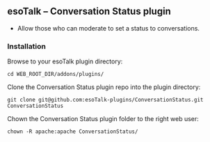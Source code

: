 ## esoTalk – Conversation Status plugin

- Allow those who can moderate to set a status to conversations.

### Installation

Browse to your esoTalk plugin directory:
```
cd WEB_ROOT_DIR/addons/plugins/
```

Clone the Conversation Status plugin repo into the plugin directory:
```
git clone git@github.com:esoTalk-plugins/ConversationStatus.git ConversationStatus
```

Chown the Conversation Status plugin folder to the right web user:
```
chown -R apache:apache ConversationStatus/
```
